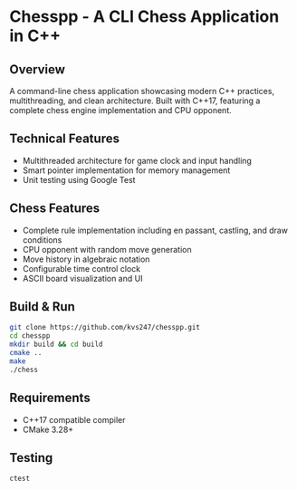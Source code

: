 # Chesspp - A CLI Chess Application in C++

## Overview

A command-line chess application showcasing modern C++ practices, multithreading, and clean architecture. Built with C++17, featuring a complete chess engine implementation and CPU opponent.

## Technical Features

- Multithreaded architecture for game clock and input handling
- Smart pointer implementation for memory management
- Unit testing using Google Test

## Chess Features

- Complete rule implementation including en passant, castling, and draw conditions
- CPU opponent with random move generation
- Move history in algebraic notation
- Configurable time control clock
- ASCII board visualization and UI

## Build & Run

``` bash
git clone https://github.com/kvs247/chesspp.git
cd chesspp
mkdir build && cd build
cmake ..
make
./chess
```

## Requirements

- C++17 compatible compiler
- CMake 3.28+

## Testing

``` bash
ctest
```
